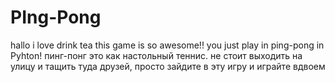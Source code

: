 # PIng-Pong
hallo i love drink tea 
this game is so awesome!! 
you just play in ping-pong in Pyhton!
пинг-понг это как настольный теннис. не стоит выходить на улицу и тащить туда друзей, просто зайдите в эту игру и играйте вдвоем
